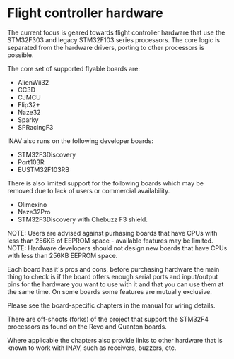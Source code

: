 # Flight controller hardware

The current focus is geared towards flight controller hardware that use the STM32F303 and legacy STM32F103 series processors.  The core logic is separated from the hardware drivers, porting to other processors is possible.

The core set of supported flyable boards are:

* AlienWii32
* CC3D
* CJMCU
* Flip32+
* Naze32
* Sparky
* SPRacingF3

INAV also runs on the following developer boards:

* STM32F3Discovery
* Port103R
* EUSTM32F103RB

There is also limited support for the following boards which may be removed due to lack of users or commercial availability.

* Olimexino
* Naze32Pro
* STM32F3Discovery with Chebuzz F3 shield.

NOTE: Users are advised against purhasing boards that have CPUs with less than 256KB of EEPROM space - available features may be limited.
NOTE: Hardware developers should not design new boards that have CPUs with less than 256KB EEPROM space.

Each board has it's pros and cons, before purchasing hardware the main thing to check is if the board offers enough serial ports and input/output pins for the hardware you want to use with it and that you can use them at the same time.  On some boards some features are mutually exclusive.

Please see the board-specific chapters in the manual for wiring details.

There are off-shoots (forks) of the project that support the STM32F4 processors as found on the Revo and Quanton boards.

Where applicable the chapters also provide links to other hardware that is known to work with INAV, such as receivers, buzzers, etc.
